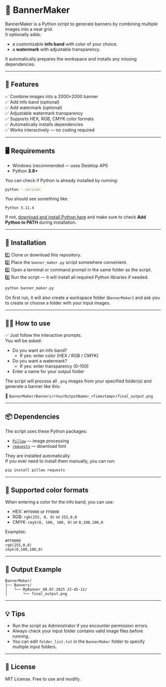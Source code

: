 # 📄 **BannerMaker**

BannerMaker is a Python script to generate banners by combining multiple images into a neat grid.  
It optionally adds:
-  a customizable **info band** with color of your choice.
-  a **watermark** with adjustable transparency.

It automatically prepares the workspace and installs any missing dependencies.

---

## 🚀 Features

✅ Combine images into a 2000×2000 banner  
✅ Add info band (optional)  
✅ Add watermark (optional)  
✅ Adjustable watermark transparency  
✅ Supports HEX, RGB, CMYK color formats  
✅ Automatically installs dependencies  
✅ Works interactively — no coding required

---

## 🖥️ Requirements

- Windows (recommended — uses Desktop API)
- Python **3.8+**

You can check if Python is already installed by running:

```bash
python --version
```

You should see something like:

```text
Python 3.11.4
```

If not, [download and install Python here](https://www.python.org/downloads/) and make sure to check **Add Python to PATH** during installation.

---

## 🔷 Installation

1️⃣ Clone or download this repository.  
2️⃣ Place the `banner_maker.py` script somewhere convenient.  
3️⃣ Open a terminal or command prompt in the same folder as the script.  
4️⃣ Run the script — it will install all required Python libraries if needed.

```bash
python banner_maker.py
```

On first run, it will also create a workspace folder (`BannerMaker`) and ask you to create or choose a folder with your input images.

---

## 🧑‍💻 How to use

✅ Just follow the interactive prompts.  
You will be asked:
- Do you want an info band?  
  - If yes: enter color (HEX / RGB / CMYK)  
- Do you want a watermark?  
  - If yes: enter transparency (0–100)  
- Enter a name for your output folder

The script will process all `.png` images from your specified folder(s) and generate a banner like this:

📁 `BannerMaker/Banners/<YourOutputName>_<Timestamp>/final_output.png`

---

## 📦 Dependencies

The script uses these Python packages:
- [`Pillow`](https://pillow.readthedocs.io/) — image processing
- [`requests`](https://docs.python-requests.org/) — download font

They are installed automatically.  
If you ever need to install them manually, you can run:

```bash
pip install pillow requests
```

---

## 🔧 Supported color formats

When entering a color for the info band, you can use:
- HEX: `#FF0000` or `FF0000`
- RGB: `rgb(255, 0, 0)` or `255,0,0`
- CMYK: `cmyk(0, 100, 100, 0)` or `0,100,100,0`

Examples:
```text
#FF0000
rgb(255,0,0)
cmyk(0,100,100,0)
```

---

## 📂 Output Example

```
BannerMaker/
├── Banners/
│   └── MyBanner_08.07.2025 23-45-12/
│       └── final_output.png
```

---

## 💡 Tips

- Run the script as Administrator if you encounter permission errors.
- Always check your input folder contains valid image files before running.
- You can edit `folder_list.txt` in the `BannerMaker` folder to specify multiple input folders.

---

## 📃 License

MIT License. Free to use and modify.
